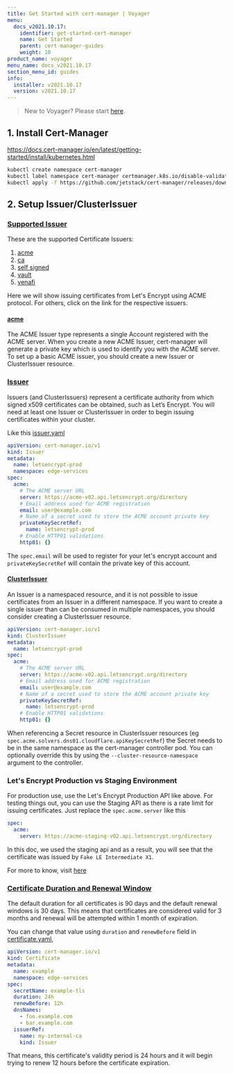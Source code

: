 ```yaml
---
title: Get Started with cert-manager | Voyager
menu:
  docs_v2021.10.17:
    identifier: get-started-cert-manager
    name: Get Started
    parent: cert-manager-guides
    weight: 10
product_name: voyager
menu_name: docs_v2021.10.17
section_menu_id: guides
info:
  installer: v2021.10.17
  version: v2021.10.17
---
```


> New to Voyager? Please start [here](/docs/v2021.10.17/concepts/overview).

## 1. Install Cert-Manager

https://docs.cert-manager.io/en/latest/getting-started/install/kubernetes.html

```bash
kubectl create namespace cert-manager
kubectl label namespace cert-manager certmanager.k8s.io/disable-validation=true
kubectl apply -f https://github.com/jetstack/cert-manager/releases/download/v1.4.1/cert-manager.yaml
```

## 2. Setup Issuer/ClusterIssuer

### [Supported Issuer](https://docs.cert-manager.io/en/latest/tasks/issuers/index.html)

These are the supported Certificate Issuers:

1. [acme](https://docs.cert-manager.io/en/latest/tasks/issuers/setup-acme/index.html)
2. [ca](https://docs.cert-manager.io/en/latest/tasks/issuers/setup-ca.html)
3. [self signed](https://docs.cert-manager.io/en/latest/tasks/issuers/setup-selfsigned.html)
4. [vault](https://docs.cert-manager.io/en/latest/tasks/issuers/setup-vault.html)
5. [venafi](https://docs.cert-manager.io/en/latest/tasks/issuers/setup-venafi.html)

Here we will show issuing certificates from Let's Encrypt using ACME protocol. For others, click on the link for the respective issuers.

#### [acme](https://docs.cert-manager.io/en/latest/tasks/issuers/setup-acme/index.html)

The ACME Issuer type represents a single Account registered with the ACME server. When you create a new ACME Issuer, cert-manager will generate a private key which is used to identify you with the ACME server. To set up a basic ACME issuer, you should create a new Issuer or ClusterIssuer resource.

### [Issuer](https://docs.cert-manager.io/en/latest/reference/issuers.html)

Issuers (and ClusterIssuers) represent a certificate authority from which signed x509 certificates can be obtained, such as Let’s Encrypt. You will need at least one Issuer or ClusterIssuer in order to begin issuing certificates within your cluster.

Like this [issuer.yaml](/docs/v2021.10.17/examples/cert-manager/issuer.yaml)

```yaml
apiVersion: cert-manager.io/v1
kind: Issuer
metadata:
  name: letsencrypt-prod
  namespace: edge-services
spec:
  acme:
    # The ACME server URL
    server: https://acme-v02.api.letsencrypt.org/directory
    # Email address used for ACME registration
    email: user@example.com
    # Name of a secret used to store the ACME account private key
    privateKeySecretRef:
      name: letsencrypt-prod
    # Enable HTTP01 validations
    http01: {}
```

The `spec.email` will be used to register for your let's encrypt account and `privateKeySecretRef` will contain the private key of this account.

#### [ClusterIssuer](https://docs.cert-manager.io/en/latest/reference/clusterissuers.html)

An Issuer is a namespaced resource, and it is not possible to issue certificates from an Issuer in a different namespace. If you want to create a single issuer than can be consumed in multiple namespaces, you should consider creating a ClusterIssuer resource.

```yaml
apiVersion: cert-manager.io/v1
kind: ClusterIssuer
metadata:
  name: letsencrypt-prod
spec:
  acme:
    # The ACME server URL
    server: https://acme-v02.api.letsencrypt.org/directory
    # Email address used for ACME registration
    email: user@example.com
    # Name of a secret used to store the ACME account private key
    privateKeySecretRef:
      name: letsencrypt-prod
    # Enable HTTP01 validations
    http01: {}
```

When referencing a Secret resource in ClusterIssuer resources (eg `spec.acme.solvers.dns01.cloudflare.apiKeySecretRef`) the Secret needs to be in the same namespace as the cert-manager controller pod. You can optionally override this by using the `--cluster-resource-namespace` argument to the controller.

### Let's Encrypt Production vs Staging Environment

For production use, use the Let's Encrypt Production API like above. For testing things out, you can use the Staging API as there is a rate limit for issuing certificates. Just replace the `spec.acme.server` like this

```yaml
spec:
  acme:
    server: https://acme-staging-v02.api.letsencrypt.org/directory
```

In this doc, we used the staging api and as a result, you will see that the certificate was issued by `Fake LE Intermediate X1`.

For more to know, visit [here](https://letsencrypt.org/docs/rate-limits/)

### [Certificate Duration and Renewal Window](https://docs.cert-manager.io/en/latest/reference/certificates.html)

The default duration for all certificates is 90 days and the default renewal windows is 30 days. This means that certificates are considered valid for 3 months and renewal will be attempted within 1 month of expiration.

You can change that value using `duration` and `renewBefore` field in [certificate.yaml](/docs/v2021.10.17/examples/cert-manager/certificate.yaml),

```yaml
apiVersion: cert-manager.io/v1
kind: Certificate
metadata:
  name: example
  namespace: edge-services
spec:
  secretName: example-tls
  duration: 24h
  renewBefore: 12h
  dnsNames:
    - foo.example.com
    - bar.example.com
  issuerRef:
    name: my-internal-ca
    kind: Issuer
```

That means, this certificate's validity period is 24 hours and it will begin trying to renew 12 hours before the certificate expiration.
